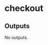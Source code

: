 # checkout

<!-- BEGINNING OF PRE-COMMIT-TERRAFORM DOCS HOOK -->

## Outputs

No outputs.
<!-- END OF PRE-COMMIT-TERRAFORM DOCS HOOK -->
